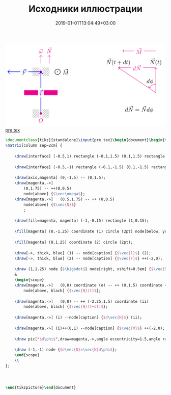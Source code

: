 ﻿---
title: "Исходники иллюстрации"
type: "notpost"
date:  2019-01-01T13:04:49+03:00
---
<a class="imag2" href="/cook/gallery/tikzpict_3a23b921ddeab91acb9591b4870971b5.tex"><img src="/cook/gallery/tikzpict_3a23b921ddeab91acb9591b4870971b5.pdf.jpg" alt=""></a>
<a href="/cook/gallery/pre">pre.tex</a>
```tex
\documentclass[tikz]{standalone}\input{pre.tex}\begin{document}\begin{tikzpicture}
\matrix[column sep=2cm] {

	\draw[interface] (-0.5,1) rectangle (-0.1,1.5) (0.1,1.5) rectangle (0.5,1);

	\draw[interface] (-0.5,-1) rectangle (-0.1,-1.5) (0.1,-1.5) rectangle (0.5,-1);

	\draw[axis,magenta] (0,-1.5) -- (0,1.5);
	\draw[magenta,->] 
		(0,1.75) -- ++(0,0.5) 
		node[above] {$\vec\omega$};
	\draw[magenta,->]	(0.5,1.75) -- ++ (0,0.5)
		node[above] {$\vec{N}$} 
		;

	\draw[fill=magenta, magenta] (-1,-0.15) rectangle (1,0.15);

	\fill[magenta] (0,-1.25) coordinate (1) circle (2pt) node[below, yshift=-0.5em] {$O$};

	\fill[magenta] (0,1.25) coordinate (2) circle (2pt);

	\draw[->, thick, blue] (1) -- node[caption] {$\vec{l}$} (2);
	\draw[->, thick, blue] (2) -- node[caption] {$\vec{F}$} ++(-2,0);  

	\draw (1,1.25) node {$\bigodot$} node[right, xshift=0.5em] {$\vec{M}$};
    &
    \begin{scope}
	\draw[magenta,->]	(0,0) coordinate (o) -- ++ (0,1.5) coordinate (i)
		node[above, black] {$\vec{N}(t)$};

	\draw[magenta,->]	(0,0) -- ++ (-2.25,1.5) coordinate (ii)
		node[above, black] {$\vec{N}(t+dt)$};		

	\draw[magenta,->] (i) --node[caption] {$d\vec{N}$} (ii);	

	\draw[magenta,->] (i)++(0,1) --node[caption] {$\vec{M}$} ++(-2,0);	

	\draw pic["$d\phi$",draw=magenta,->,angle eccentricity=1.5,angle radius=0.5cm] {angle=i--o--ii};    	

	\draw (-1,-1) node {$d\vec{N}=\vec{N}d\phi$};
    \end{scope}    
    \\
};
	
		

\end{tikzpicture}\end{document}
```